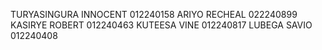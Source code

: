 TURYASINGURA INNOCENT 012240158
ARIYO RECHEAL 022240899
KASIRYE ROBERT 012240463
KUTEESA VINE 012240817
LUBEGA SAVIO 012240408

